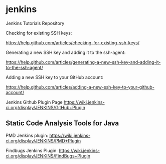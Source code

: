 # jenkins
Jenkins Tutorials Repository

Checking for existing SSH keys:

https://help.github.com/articles/checking-for-existing-ssh-keys/

Generating a new SSH key and adding it to the ssh-agent:

https://help.github.com/articles/generating-a-new-ssh-key-and-adding-it-to-the-ssh-agent/

Adding a new SSH key to your GitHub account:

https://help.github.com/articles/adding-a-new-ssh-key-to-your-github-account/

Jenkins Github Plugin Page
https://wiki.jenkins-ci.org/display/JENKINS/GitHub+Plugin

Static Code Analysis Tools for Java
----------------------------------------
PMD Jenkins plugin:
https://wiki.jenkins-ci.org/display/JENKINS/PMD+Plugin

Findbugs Jenkins Plugin:
https://wiki.jenkins-ci.org/display/JENKINS/FindBugs+Plugin
